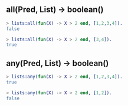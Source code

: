 ## all(Pred, List) -> boolean()

```erlang
> lists:all(fun(X) -> X > 2 end, [1,2,3,4]).
false
```

```erlang
> lists:all(fun(X) -> X > 2 end, [3,4]).
true
```

## any(Pred, List) -> boolean()

```erlang
> lists:any(fun(X) -> X > 2 end, [1,2,3,4]).
true
```

```erlang
> lists:any(fun(X) -> X > 2 end, [1,2]).
false
```
